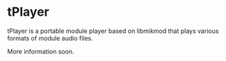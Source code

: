 # tPlayer

tPlayer is a portable module player based on libmikmod that plays various formats of module audio files.

More information soon.

